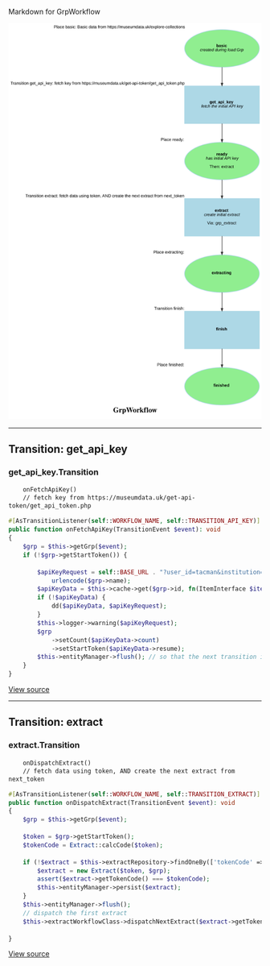
Markdown for GrpWorkflow

![GrpWorkflow](assets/GrpWorkflow.svg)



---
## Transition: get_api_key

### get_api_key.Transition

        onFetchApiKey()
        // fetch key from https://museumdata.uk/get-api-token/get_api_token.php
```php
#[AsTransitionListener(self::WORKFLOW_NAME, self::TRANSITION_API_KEY)]
public function onFetchApiKey(TransitionEvent $event): void
{
    $grp = $this->getGrp($event);
    if (!$grp->getStartToken()) {

        $apiKeyRequest = self::BASE_URL . "?user_id=tacman&institution=Museado&q=" .
            urlencode($grp->name);
        $apiKeyData = $this->cache->get($grp->id, fn(ItemInterface $item) => json_decode(file_get_contents($apiKeyRequest)));
        if (!$apiKeyData) {
            dd($apiKeyData, $apiKeyRequest);
        }
        $this->logger->warning($apiKeyRequest);
        $grp
            ->setCount($apiKeyData->count)
            ->setStartToken($apiKeyData->resume);
        $this->entityManager->flush(); // so that the next transition is accurate
    }
}
```
[View source](mds/blob/main/src/Workflow/GrpWorkflow.php#L66-L83)




---
## Transition: extract

### extract.Transition

        onDispatchExtract()
        // fetch data using token, AND create the next extract from next_token
```php
#[AsTransitionListener(self::WORKFLOW_NAME, self::TRANSITION_EXTRACT)]
public function onDispatchExtract(TransitionEvent $event): void
{
    $grp = $this->getGrp($event);

    $token = $grp->getStartToken();
    $tokenCode = Extract::calcCode($token);

    if (!$extract = $this->extractRepository->findOneBy(['tokenCode' => $tokenCode])) {
        $extract = new Extract($token, $grp);
        assert($extract->getTokenCode() === $tokenCode);
        $this->entityManager->persist($extract);
    }
    $this->entityManager->flush();
    // dispatch the first extract
    $this->extractWorkflowClass->dispatchNextExtract($extract->getToken(), $extract);

}
```
[View source](mds/blob/main/src/Workflow/GrpWorkflow.php#L47-L63)


